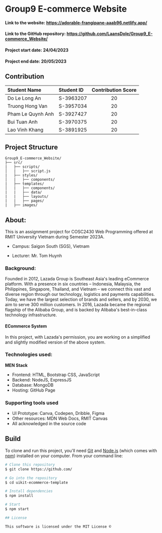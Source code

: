 # Group9 E-commerce Website

#### Link to the website: https://adorable-frangipane-aaab96.netlify.app/
#### Link to the GitHub repository: https://github.com/LaansDole/Group9_E-commerce_Website/

#### Project start date: 24/04/2023
#### Project end date: 20/05/2023

## Contribution

| Student Name         | Student ID | Contribution Score |
|:---------------------|:-----------|:------------------:|
| Do Le Long An        | S-3963207  |          20        |
| Truong Hong Van      | S-3957034  |           20       |          
| Pham Le Quynh Anh    | S-3927427  |           20       |          
| Bui Tuan Anh         | S-3970375  |           20       |          
| Lao Vinh Khang       | S-3891925  |            20      |

## Project Structure

```
Group9_E-commerce_Website/
├── src/
|   ├── scripts/
│   |   ├── script.js
|   ├── styles/
│   |   ├── components/
|   ├── templates/
│   |   ├── components/
|   |   ├── data/
|   |   ├── layouts/
|   |   ├── pages/
|   ├── images/

```


## About:
This is an assignment project for COSC2430 Web Programming offered at RMIT University Vietnam during Semester 2023A.

- Campus: Saigon South (SGS), Vietnam

- Lecturer: Mr. Tom Huynh

### Background: 
Founded in 2012, Lazada Group is Southeast Asia's leading eCommerce platform. With a presence in six countries – Indonesia, Malaysia, the Philippines, Singapore, Thailand, and Vietnam – we connect this vast and diverse region through our technology, logistics and payments capabilities. Today, we have the largest selection of brands and sellers, and by 2030, we aim to serve 300 million customers. In 2016, Lazada became the regional flagship of the Alibaba Group, and is backed by Alibaba's best-in-class technology infrastructure.

#### ECommerce System

In this project, with Lazada's permission, you are working on a simplified and slightly modified version of the above system.

### Technologies used:

**MEN Stack**
- Frontend: HTML, Bootstrap CSS, JavaScript
- Backend: NodeJS, ExpressJS
- Database: MongoDB
- Hosting: GitHub Page

### Supporting tools used

- UI Prototype: Canva, Codepen, Dribble, Figma
- Other resources: MDN Web Docs, RMIT Canvas
- All acknowledged in the source code

## Build

To clone and run this project, you'll need [Git](https://git-scm.com) and [Node.js](https://nodejs.org/en/download/) (which comes with [npm](https://npmjs.com)) installed on your computer. From your command line:

```bash
# Clone this repository
$ git clone https://github.com/

# Go into the repository
$ cd uikit-ecommerce-template

# Install dependencies
$ npm install

# Start
$ npm start

## License

This software is licensed under the MIT License ©

